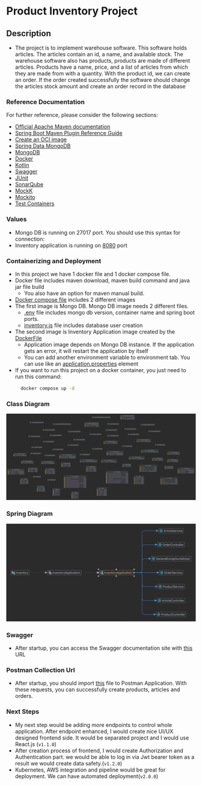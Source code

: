 # Product Inventory Project

## Description
* The project is to implement warehouse software. This software holds articles. The articles contain an id, a name, and available stock. The warehouse software also has products, products are made of different articles. Products have a name,
  price, and a list of articles from which they are made from with a quantity. With the product id, we can create an order. If the order
  created successfully the software should change the articles stock amount and create an order record in the database

### Reference Documentation
For further reference, please consider the following sections:

* [Official Apache Maven documentation](https://maven.apache.org/guides/index.html)
* [Spring Boot Maven Plugin Reference Guide](https://docs.spring.io/spring-boot/docs/3.0.3/maven-plugin/reference/html/)
* [Create an OCI image](https://docs.spring.io/spring-boot/docs/3.0.3/maven-plugin/reference/html/#build-image)
* [Spring Data MongoDB](https://docs.spring.io/spring-boot/docs/3.0.3/reference/htmlsingle/#data.nosql.mongodb)
* [MongoDB](https://www.mongodb.com/docs/manual/reference/)
* [Docker](https://docs.docker.com/reference)
* [Kotlin](https://kotlinlang.org/docs/home.html)
* [Swagger](https://swagger.io/docs)
* [JUnit](https://junit.org/junit5/docs/current/user-guide/)
* [SonarQube](https://docs.sonarqube.org/latest)
* [MockK](https://mockk.io)
* [Mockito](https://javadoc.io/doc/org.mockito/mockito-core/latest/org/mockito/Mockito.html)
* [Test Containers](https://www.testcontainers.org)

### Values
* Mongo DB is running on 27017 port. You should use this syntax for connection:
* Inventory application is running on [8080](http://localhost:8080) port


### Containerizing and Deployment
* In this project we have 1 docker file and 1 docker compose file.
* Docker file includes maven download, maven build command and java jar file build
  * You also have an option for maven manual build.
* [Docker compose file](docker-compose.yml) includes 2 different images
* The first image is Mongo DB. Mongo DB image needs 2 different files.
  * [.env](.env) file includes mongo db version, container name and spring boot ports.
  * [inventory.js](inventory.js) file includes database user creation
* The second image is Inventory Application image created by the [DockerFile](Dockerfile)
  * Application image depends on Mongo DB instance. If the application gets an error, it will restart the application by itself
  * You can add another environment variable to environment tab. 
  You can use like an [application.properties](src/main/resources/application.properties) element
* If you want to run this project on a docker container, you just need to run this command:
  ```bash 
    docker compose up -d
  ```
### Class Diagram
![class diagram](src/main/resources/inventory-class-diagram.png)

### Spring Diagram
![spring diagram](src/main/resources/inventory-spring-diagram.png)


### Swagger
* After startup, you can access the Swagger documentation site with [this](http://localhost:8080/swagger-ui.html) URL

### Postman Collection Url
* After startup, you should import [this](src/main/resources/Inventory%20Collection.postman_collection.json) file to Postman Application.
  With these requests, you can successfully create products, articles and orders.

### Next Steps
* My next step would be adding more endpoints to control whole application. After endpoint enhanced, 
I would create nice UI/UX designed frontend side. It would be separated project and I would use React.js (```v1.1.0```)
* After creation process of frontend, I would create Authorization and Authentication part. we would be able to
  log in via Jwt bearer token as a result we would create data safety.(```v1.2.0```)
* Kubernetes, AWS integration and pipeline would be great for deployment. We can have automated deployment(```v2.0.0```)

